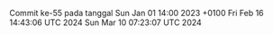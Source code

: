 Commit ke-55 pada tanggal Sun Jan 01 14:00 2023 +0100
Fri Feb 16 14:43:06 UTC 2024
Sun Mar 10 07:23:07 UTC 2024
